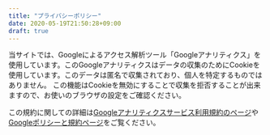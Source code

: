 ```yaml
---
title: "プライバシーポリシー"
date: 2020-05-19T21:50:28+09:00
draft: true
---
```


当サイトでは、Googleによるアクセス解析ツール「Googleアナリティクス」を使用しています。このGoogleアナリティクスはデータの収集のためにCookieを使用しています。このデータは匿名で収集されており、個人を特定するものではありません。
この機能はCookieを無効にすることで収集を拒否することが出来ますので、お使いのブラウザの設定をご確認ください。

この規約に関しての詳細は[Googleアナリティクスサービス利用規約のページ](https://marketingplatform.google.com/about/analytics/terms/jp/)や[Googleポリシーと規約ページ](https://policies.google.com/technologies/ads?hl=ja)をご覧ください。
